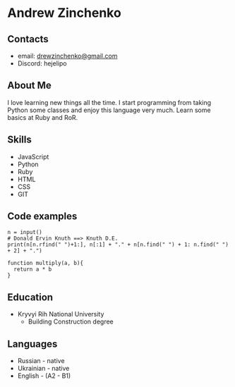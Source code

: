 # Andrew Zinchenko
## Contacts
  * email: drewzinchenko@gmail.com
  * Discord: hejelipo

## About Me
I love learning new things all the time. I start programming from taking Python some classes and enjoy this language very much. Learn some basics at Ruby and RoR.

## Skills
* JavaScript
* Python
* Ruby
* HTML
* CSS
* GIT

## Code examples
```
n = input()
# Donald Ervin Knuth ==> Knuth D.E.
print(n[n.rfind(" ")+1:], n[:1] + "." + n[n.find(" ") + 1: n.find(" ") + 2] + ".")
```
```
function multiply(a, b){
  return a * b
}
```

## Education
* Kryvyi Rih National University
  - Building Construction degree
 
## Languages
 - Russian - native
 - Ukrainian - native
 - English - (A2 - B1)
